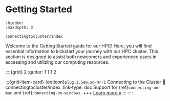 # Getting Started

```{toctree}
:hidden:
:maxdepth: 3

connectingtocluster/index
```

Welcome to the Getting Started guide for our HPC! Here, you will find essential information to kickstart your journey with our HPC cluster. This section is designed to assist both newcomers and experienced users in accessing and utilizing our computing resources.

::::{grid} 2
:gutter: 1 1 1 2

:::{grid-item-card} {octicon}`plug;1.5em;sd-mr-1` Connecting to the Cluster
:link: connectingtocluster/index
:link-type: doc
Support for {ref}`connecting-on-mac` and {ref}`connecting-on-windows`.
+++
[Learn more »](connectingtocluster/index)
:::
::::
